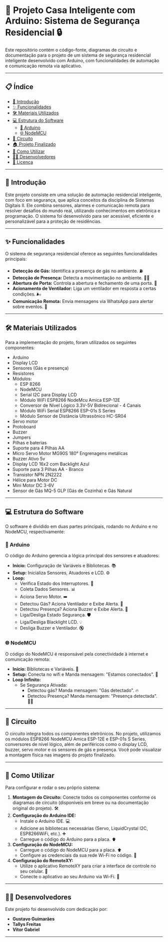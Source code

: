 # 🏡 Projeto Casa Inteligente com Arduino: Sistema de Segurança Residencial 🔒

Este repositório contém o código-fonte, diagramas de circuito e documentação para o projeto de um sistema de segurança residencial inteligente desenvolvido com Arduino, com funcionalidades de automação e comunicação remota via aplicativo.

---

## 📋 Índice

* [🌟 Introdução](#-introdução)
* [✨ Funcionalidades](#-funcionalidades)
* [🛠️ Materiais Utilizados](#%EF%B8%8F-materiais-utilizados)
* [💻 Estrutura do Software](#-estrutura-do-software)
    * [🤖 Arduino](#-arduino)
    * [🌐 NodeMCU](#-nodemcu)
* [🔌 Circuito](#-circuito)
* [🏠 Projeto Finalizado](#-projeto-finalizado)
* [🚀 Como Utilizar](#-como-utilizar)
* [🧑‍💻 Desenvolvedores](#%F0%9F%A7%91%E2%80%8D%F0%9F%92%BB-desenvolvedores)
* [📄 Licença](#-licença)

---

## 🌟 Introdução

Este projeto consiste em uma solução de automação residencial inteligente, com foco em segurança, que aplica conceitos da disciplina de Sistemas Digitais II. Ele combina sensores, alarmes e comunicação remota para resolver desafios do mundo real, utilizando conhecimentos em eletrônica e programação. O sistema foi desenvolvido para ser acessível, eficiente e personalizável para a proteção de residências.

---

## ✨ Funcionalidades

O sistema de segurança residencial oferece as seguintes funcionalidades principais:

* **Detecção de Gás:** Identifica a presença de gás no ambiente. ⛽
* **Detecção de Presença:** Detecta a movimentação no ambiente. 🚶‍♂️
* **Abertura de Porta:** Controla a abertura e fechamento de uma porta. 🚪
* **Acionamento de Ventilador:** Liga um ventilador em resposta a certas condições. 🌬️
* **Comunicação Remota:** Envia mensagens via WhatsApp para alertar sobre eventos. 💬

---

## 🛠️ Materiais Utilizados

Para a implementação do projeto, foram utilizados os seguintes componentes:

* Arduino
* Display LCD
* Sensores (Gás e presença)
* Resistores
* Módulos:
    * ESP 8266
    * NodeMCU
    * Serial I2C para Display LCD
    * Módulo WiFi ESP8266 NodeMcu Amica ESP-12E
    * Conversor de Nível Lógico 3.3V-5V Bidirecional - 4 Canais
    * Módulo WiFi Serial ESP8266 ESP-01s S Series
    * Módulo Sensor de Distância Ultrassônico HC-SR04
* Servo motor
* Protoboard
* Buzzer
* Jumpers
* Pilhas e baterias
* Suporte para 4 Pilhas AA
* Micro Servo Motor MG90S 180° Engrenagens metálicas
* Buzzer Ativo 5v
* Display LCD 16x2 com Backlight Azul
* Suporte para 3 Pilhas AA - Branco
* Transistor NPN 2N2222
* Hélice para Motor DC
* Mini Motor DC 3-6V
* Sensor de Gás MQ-5 GLP (Gás de Cozinha) e Gás Natural

---

## 💻 Estrutura do Software

O software é dividido em duas partes principais, rodando no Arduino e no NodeMCU, respectivamente:

### 🤖 Arduino

O código do Arduino gerencia a lógica principal dos sensores e atuadores:

* **Início:** Configuração de Variáveis e Bibliotecas. 📚
* **Setup:** Inicializa Sensores, Atuadores e LCD. ⚙️
* **Loop:**
    * Verifica Estado dos Interruptores. 🔄
    * Coleta Dados Sensores. 📊
    * Aciona Servo Motor. ➡️
    * Detectou Gás? Aciona Ventilador e Exibe Alerta. 🚨
    * Detectou Presença? Aciona Buzzer e Exibe Alerta. 🔔
    * Liga/Desliga Estado Segurança. 🛡️
    * Liga/Desliga Blacklight LCD. 💡
    * Desliga Buzzer e Ventilador. 🔇

### 🌐 NodeMCU

O código do NodeMCU é responsável pela conectividade à internet e comunicação remota:

* **Início:** Bibliotecas e Variáveis. 📂
* **Setup:** Conecta no wifi e Manda mensagem: "Estamos conectados". 📶
* **Loop Infinito:**
    * Se Segurança Ativada:
        * Detectou gás? Manda mensagem: "Gás detectado". 🔥
        * Detectou Presença? Manda mensagem: "Presença detectada". 🏃‍♀️

---

## 🔌 Circuito

O circuito integra todos os componentes eletrônicos. No projeto, utilizamos os módulos ESP8266 NodeMCU Amica ESP-12E e ESP-01s S Series, conversores de nível lógico, além de periféricos como o display LCD, buzzer, servo motor e os sensores de gás e presença. Você pode visualizar a montagem física nas imagens do projeto finalizado.

---
<!-- 
## 🏠 Projeto Finalizado

Confira as imagens do nosso projeto em funcionamento (disponíveis nas páginas 13, 14, 15 e 16 da apresentação original):

* [Imagem 1]
* [Imagem 2]
* [Imagem 3]
* [Imagem 4]

*(Sugestão: Adicione aqui links ou miniaturas das imagens do projeto finalizado, se possível.)*

---
-->

## 🚀 Como Utilizar

Para configurar e rodar o seu próprio sistema:

1.  **Montagem do Circuito:** Conecte todos os componentes conforme os diagramas de circuito (disponíveis em breve ou na documentação original do projeto). 🛠️
2.  **Configuração do Arduino IDE:**
    * Instale o Arduino IDE. 💻
    * Adicione as bibliotecas necessárias (Servo, LiquidCrystal I2C, ESP8266WiFi, etc.). ➕
    * Carregue o código do Arduino para a placa. ⬆️
3.  **Configuração do NodeMCU:**
    * Carregue o código do NodeMCU para a placa. ⬆️
    * Configure as credenciais da sua rede Wi-Fi no código. 🔑
4.  **Configuração do RemoteXY:**
    * Utilize o aplicativo RemoteXY para criar a interface de controle no seu celular. 📱
    * Conecte o aplicativo ao seu Arduino via Wi-Fi. 🔗

---

## 🧑‍💻 Desenvolvedores

Este projeto foi desenvolvido com dedicação por:

* **Gustavo Guimarães**
* **Tallys Freitas**
* **Vitor Gabriel**

---
<!--

## 📄 Licença

Este projeto está licenciado sob a [coloque aqui a licença, por exemplo: Licença MIT]. Sinta-se à vontade para explorar, modificar e usar o código conforme os termos da licença. Veja o arquivo `LICENSE` para mais detalhes.

---

-->
